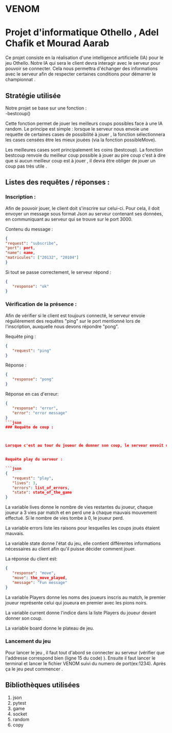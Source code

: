 # VENOM

# Projet d'informatique Othello , Adel Chafik et Mourad Aarab 

Ce projet consiste en la réalisation d'une intelligence artificielle (IA) pour le jeu Othello.
Notre IA qui sera le client devra interagir avec le serveur pour pouvoir se connecter.
Cela nous permettra d'échanger des informations avec le serveur afin de respecter certaines conditions pour démarrer le championnat . 
## Stratégie utilisée
Notre projet se base sur une fonction :  
    -bestcoup()

Cette fonction permet de jouer les meilleurs coups possibles face à une IA random. 
Le principe est simple : lorsque le serveur nous envoie une requette de certaines cases de possibilité à jouer , la fonction sélectionnera les cases censées être les mieux jouées (via la fonction possibleMove). 

Les meilleures cases sont principalement les coins (bestcoup). 
La fonction bestcoup renvoie du meilleur coup possible à jouer au pire coup c'est à dire que si aucun meilleur coup est à jouer , il devra être obliger de jouer un coup pas très utile . 


## Listes des requêtes / réponses : 

### Inscription : 

Afin de pouvoir jouer, le client doit s'inscrire sur celui-ci. Pour cela, il doit envoyer un message sous format Json au serveur contenant ses données, en communiquant au serveur qui se trouve sur le port 3000.

Contenu du message : 

```json
{
"request": "subscribe",
"port": port,
"name": name,
"matricules": ["20132", "20104"]
}
```



Si tout se passe correctement, le serveur répond : 

```json
{
   "response": "ok"
}
```


### Vérification de la présence : 


 Afin de vérifier si le client est toujours connecté, le serveur envoie régulièrement des requêtes "ping" sur le port mentionné lors de l'inscription, auxquelle nous devons répondre "pong".

Requête ping : 

```json
{
   "request": "ping"
}
```
Réponse : 

```json
{
   "response": "pong"
}
```
Réponse en cas d'erreur:
```json
{
   "response": "error",
   "error": "error message"
}
```json
### Requête de coup : 



Lorsque c'est au tour du joueur de donner son coup, le serveur envoit une requête play au client qui devra renvoyer son coup .


Requête play du serveur : 

```json
{
   "request": "play",
   "lives": 3,
   "errors": list_of_errors,
   "state": state_of_the_game
}
```

La variable lives donne le nombre de vies restantes du joueur, chaque joueur a 3 vies par match et en perd une à chaque mauvais mouvement effectué. Si le nombre de vies tombe à 0, le joueur perd.

La variable errors liste les raisons pour lesquelles les coups joués étaient mauvais.

La variable state donne l'état du jeu, elle contient différentes informations nécessaires au client afin qu'il puisse décider comment jouer. 

La réponse du client est: 

```json
{
   "response": "move",
   "move": the_move_played,
   "message": "Fun message"
}
```
La variable Players donne les noms des joueurs inscris au match, le premier joueur représente celui qui joueura en premier avec les pions noirs. 

La variable current donne l'indice dans la liste Players du joueur devant donner son coup.

La variable board donne le plateau de jeu. 

### Lancement du jeu 

Pour lancer le jeu , il faut tout d'abord se connecter au serveur (vérifier que l'addresse correspond bien (ligne 15 du code) ). 
Ensuite il faut lancer le terminal et lancer le fichier VENOM suivi du numero de port(ex:1234). Après ça le jeu peut commencer .

## **Bibliothèques utilisées** ## 
1) json
2) pytest
3) game
4) socket
5) random
6) copy

